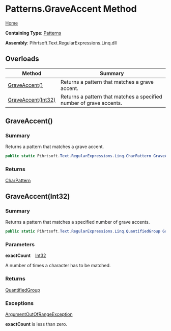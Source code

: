 # Patterns\.GraveAccent Method

[Home](../../../../../../README.md)

**Containing Type**: [Patterns](../README.md)

**Assembly**: Pihrtsoft\.Text\.RegularExpressions\.Linq\.dll

## Overloads

| Method | Summary |
| ------ | ------- |
| [GraveAccent()](#Pihrtsoft_Text_RegularExpressions_Linq_Patterns_GraveAccent) | Returns a pattern that matches a grave accent\. |
| [GraveAccent(Int32)](#Pihrtsoft_Text_RegularExpressions_Linq_Patterns_GraveAccent_System_Int32_) | Returns a pattern that matches a specified number of grave accents\. |

## GraveAccent\(\) <a name="Pihrtsoft_Text_RegularExpressions_Linq_Patterns_GraveAccent"></a>

### Summary

Returns a pattern that matches a grave accent\.

```csharp
public static Pihrtsoft.Text.RegularExpressions.Linq.CharPattern GraveAccent()
```

### Returns

[CharPattern](../../CharPattern/README.md)

## GraveAccent\(Int32\) <a name="Pihrtsoft_Text_RegularExpressions_Linq_Patterns_GraveAccent_System_Int32_"></a>

### Summary

Returns a pattern that matches a specified number of grave accents\.

```csharp
public static Pihrtsoft.Text.RegularExpressions.Linq.QuantifiedGroup GraveAccent(int exactCount)
```

### Parameters

**exactCount** &ensp; [Int32](https://docs.microsoft.com/en-us/dotnet/api/system.int32)

A number of times a character has to be matched\.

### Returns

[QuantifiedGroup](../../QuantifiedGroup/README.md)

### Exceptions

[ArgumentOutOfRangeException](https://docs.microsoft.com/en-us/dotnet/api/system.argumentoutofrangeexception)

**exactCount** is less than zero\.

